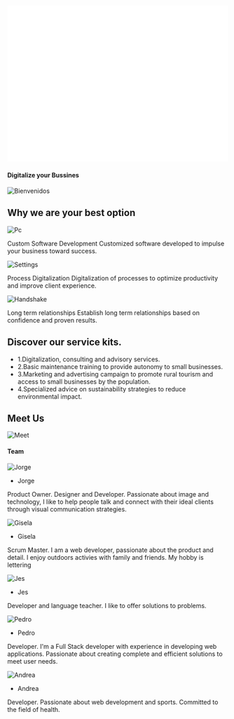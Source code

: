 

![logo](https://raw.githubusercontent.com/Giorgidlc/LadingPage-GreenDevLabs/6823f3cdd3a466a772c68ceef7c6b447840ba7eb/img/logo-GreenDevLabs.svg) 
#### Digitalize your Bussines
![Bienvenidos](https://github.com/Giorgidlc/LadingPage-GreenDevLabs/blob/feature/layout/img/sonriente-hombre-mujer.png?raw=true)
## Why we are your best option
![Pc](https://github.com/Giorgidlc/LadingPage-GreenDevLabs/blob/feature/layout/img/Computer-Section1.png?raw=true)
<p>Custom Software Development
Customized software developed to impulse your business toward success.</p>

![Settings](https://github.com/Giorgidlc/LadingPage-GreenDevLabs/blob/feature/layout/img/Settings-Seccion1.png?raw=true)
<p>Process Digitalization
Digitalization of processes to optimize productivity and improve client experience.</p>

![Handshake](https://github.com/Giorgidlc/LadingPage-GreenDevLabs/blob/feature/layout/img/Handshake-Section1.png?raw=true)
<p>Long term relationships
Establish long term relationships based on confidence and proven results.</p>

## Discover our service kits.
- 1.Digitalization, consulting and advisory services.
- 2.Basic maintenance training to provide autonomy to small businesses.
- 3.Marketing and advertising campaign to promote rural tourism and access to small businesses by the population.
- 4.Specialized advice on sustainability strategies to reduce environmental impact.
## Meet Us

![Meet](https://github.com/Giorgidlc/LadingPage-GreenDevLabs/blob/feature/layout/img/img%20team.png?raw=true)

#### Team
 ![Jorge](https://github.com/Giorgidlc/LadingPage-GreenDevLabs/blob/feature/layout/img/jorge.jpeg?raw=true)
 - Jorge 
<P>Product Owner. Designer and Developer. Passionate about image and technology, I like to help people talk and connect with their ideal clients through visual communication strategies.</p>

![Gisela](https://github.com/Giorgidlc/LadingPage-GreenDevLabs/blob/feature/layout/img/gisela.jpeg?raw=true)

- Gisela
<p>Scrum Master. I am a web developer, passionate about the product and detail. I enjoy outdoors activies with family and friends. My hobby is lettering</p>

![Jes](https://github.com/Giorgidlc/LadingPage-GreenDevLabs/blob/feature/layout/img/jes.jpeg?raw=true)

- Jes
<p>Developer and language teacher. I like to offer solutions to problems.</p>

![Pedro](https://github.com/Giorgidlc/LadingPage-GreenDevLabs/blob/feature/layout/img/pedro.jpeg?raw=true)
- Pedro
<p>Developer. I'm a Full Stack developer with experience in developing web applications. Passionate about creating complete and efficient solutions to meet user needs.</p>

![Andrea](https://github.com/Giorgidlc/LadingPage-GreenDevLabs/blob/feature/layout/img/andrea.jpeg?raw=true)
- Andrea
<p>Developer. Passionate about web development and sports. Committed to the field of health.</p>
